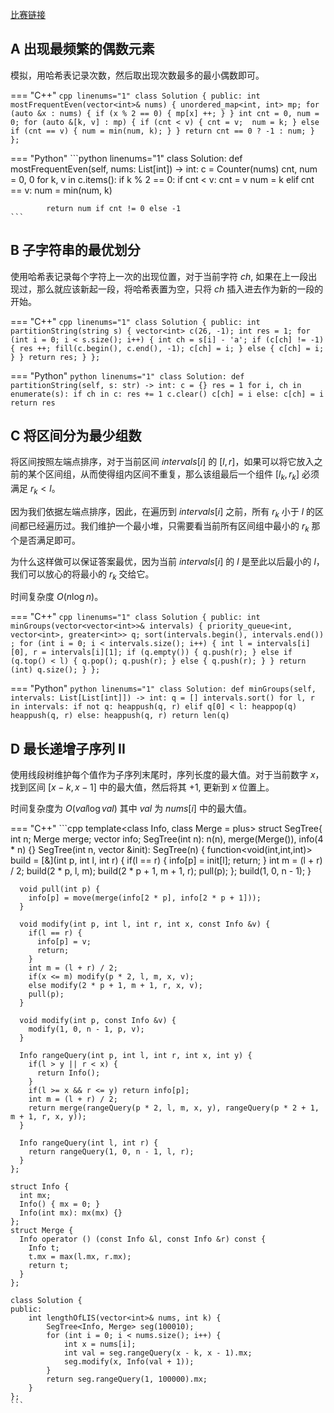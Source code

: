 [比赛链接](https://leetcode.cn/contest/weekly-contest-310/)

## A 出现最频繁的偶数元素

模拟，用哈希表记录次数，然后取出现次数最多的最小偶数即可。

=== "C++"
    ```cpp linenums="1"
    class Solution {
    public:
        int mostFrequentEven(vector<int>& nums) {
            unordered_map<int, int> mp;
            for (auto &x : nums) {
                if (x % 2 == 0) {
                    mp[x] ++;
                }
            }
            int cnt = 0, num = 0;
            for (auto &[k, v] : mp) {
                if (cnt < v) {
                    cnt = v; 
                    num = k;
                } else if (cnt == v) {
                    num = min(num, k);
                }
            }
            return cnt == 0 ? -1 : num;
        }
    };
    ```
  
=== "Python"
    ```python linenums="1"
    class Solution:
        def mostFrequentEven(self, nums: List[int]) -> int:
            c = Counter(nums)
            cnt, num = 0, 0
            for k, v in c.items():
                if k % 2 == 0:
                    if cnt < v:
                        cnt = v
                        num = k
                    elif cnt == v:
                        num = min(num, k)
                        
            return num if cnt != 0 else -1
    ```

## B 子字符串的最优划分

使用哈希表记录每个字符上一次的出现位置，对于当前字符 $ch$, 如果在上一段出现过，那么就应该新起一段，将哈希表置为空，只将 $ch$ 插入进去作为新的一段的开始。

=== "C++"
    ```cpp linenums="1"
    class Solution {
    public:
        int partitionString(string s) {
            vector<int> c(26, -1);
            int res = 1;
            for (int i = 0; i < s.size(); i++) {
                int ch = s[i] - 'a';
                if (c[ch] != -1) {
                    res ++;
                    fill(c.begin(), c.end(), -1);
                    c[ch] = i;
                } else {
                    c[ch] = i;
                }
            }
            return res;
        }
    };
    ```
  
=== "Python"
    ```python linenums="1"
    class Solution:
        def partitionString(self, s: str) -> int:
            c = {}
            res = 1
            for i, ch in enumerate(s):
                if ch in c:
                    res += 1
                    c.clear()
                    c[ch] = i
                else:
                    c[ch] = i
            return res
    ```

## C 将区间分为最少组数

将区间按照左端点排序，对于当前区间 $intervals[i]$ 的 $[l,r]$，如果可以将它放入之前的某个区间组，从而使得组内区间不重复，那么该组最后一个组件 $[l_k,r_k]$ 必须满足 $r_k \lt l$。

因为我们依据左端点排序，因此，在遍历到 $intervals[i]$ 之前，所有 $r_k$ 小于 $l$ 的区间都已经遍历过。我们维护一个最小堆，只需要看当前所有区间组中最小的 $r_k$ 那个是否满足即可。

为什么这样做可以保证答案最优，因为当前 $intervals[i]$ 的 $l$ 是至此以后最小的 $l$，我们可以放心的将最小的 $r_k$ 交给它。

时间复杂度 $O(n\log n)$。

=== "C++"
    ```cpp linenums="1"
    class Solution {
    public:
        int minGroups(vector<vector<int>>& intervals) {
            priority_queue<int, vector<int>, greater<int>> q;
            sort(intervals.begin(), intervals.end()) ;
            for (int i = 0; i < intervals.size(); i++) {
                int l = intervals[i][0], r = intervals[i][1];
                if (q.empty()) {
                    q.push(r);
                } else if (q.top() < l) {
                    q.pop();
                    q.push(r);
                } else {
                    q.push(r);
                }
            }
            return (int) q.size();
        }
    };
    ```
  
=== "Python"
    ```python linenums="1"
    class Solution:
        def minGroups(self, intervals: List[List[int]]) -> int:
            q = []
            intervals.sort()
            for l, r in intervals:
                if not q:
                    heappush(q, r)
                elif q[0] < l:
                    heappop(q)
                    heappush(q, r)
                else:
                    heappush(q, r)
            return len(q)
    ```

## D 最长递增子序列 II

使用线段树维护每个值作为子序列末尾时，序列长度的最大值。对于当前数字 $x$，找到区间 $[x - k, x - 1]$ 中的最大值，然后将其 +1, 更新到 $x$ 位置上。

时间复杂度为 $O(val \log val)$ 其中 $val$ 为 $nums[i]$ 中的最大值。

=== "C++"
    ```cpp
    template<class Info, class Merge = plus<Info>>
    struct SegTree{
      int n;
      Merge merge;
      vector<Info> info;
      SegTree(int n): n(n), merge(Merge()), info(4 * n) {}
      SegTree(int n, vector<Info> &init): SegTree(n) {
        function<void(int,int,int)> build = [&](int p, int l, int r) {
          if(l == r) {
            info[p] = init[l];
            return;
          }
          int m = (l + r) / 2;
          build(2 * p, l, m);
          build(2 * p + 1, m + 1, r);
          pull(p);
        };
        build(1, 0, n - 1);
      }

      void pull(int p) {
        info[p] = move(merge(info[2 * p], info[2 * p + 1]));
      }

      void modify(int p, int l, int r, int x, const Info &v) {
        if(l == r) {
          info[p] = v;
          return;
        }
        int m = (l + r) / 2;
        if(x <= m) modify(p * 2, l, m, x, v);
        else modify(2 * p + 1, m + 1, r, x, v);
        pull(p);
      }

      void modify(int p, const Info &v) {
        modify(1, 0, n - 1, p, v);
      }

      Info rangeQuery(int p, int l, int r, int x, int y) {
        if(l > y || r < x) {
          return Info();
        }
        if(l >= x && r <= y) return info[p];
        int m = (l + r) / 2;
        return merge(rangeQuery(p * 2, l, m, x, y), rangeQuery(p * 2 + 1, m + 1, r, x, y));
      }

      Info rangeQuery(int l, int r) {
        return rangeQuery(1, 0, n - 1, l, r);
      }
    };

    struct Info {
      int mx;
      Info() { mx = 0; }
      Info(int mx): mx(mx) {}
    };
    struct Merge {
      Info operator () (const Info &l, const Info &r) const {
        Info t;
        t.mx = max(l.mx, r.mx);
        return t;
      }
    };

    class Solution {
    public:
        int lengthOfLIS(vector<int>& nums, int k) {
            SegTree<Info, Merge> seg(100010);
            for (int i = 0; i < nums.size(); i++) {
                int x = nums[i];
                int val = seg.rangeQuery(x - k, x - 1).mx;
                seg.modify(x, Info(val + 1));
            }
            return seg.rangeQuery(1, 100000).mx;
        }
    };
    ```


